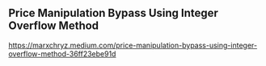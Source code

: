 ## Price Manipulation Bypass Using Integer Overflow Method
https://marxchryz.medium.com/price-manipulation-bypass-using-integer-overflow-method-36ff23ebe91d



